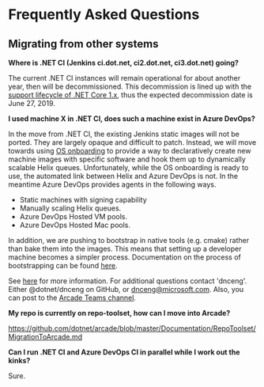 # Frequently Asked Questions

## Migrating from other systems

**Where is .NET CI (Jenkins ci.dot.net, ci2.dot.net, ci3.dot.net) going?**

The current .NET CI instances will remain operational for about another year,
then will be decommissioned.  This decommission is lined up with the [support
lifecycle of .NET Core 1.x](https://www.microsoft.com/net/support/policy),
thus the expected decommission date is June 27, 2019.

**I used machine X in .NET CI, does such a machine exist in Azure DevOps?**

In the move from .NET CI, the existing Jenkins static images will not be
ported.  They are largely opaque and difficult to patch.  Instead, we will
move towards using [OS
onboarding](https://dev.azure.com/dnceng/internal/_git/dotnet-helix-machines?path=%2FREADME.md&version=GBmaster)
to provide a way to declaratively create new machine images with specific
software and hook them up to dynamically scalable Helix queues. Unfortunately,
while the OS onboarding is ready to use, the automated link between Helix and
Azure DevOps is not. In the meantime Azure DevOps provides agents in the
following ways.

- Static machines with signing capability
- Manually scaling Helix queues.
- Azure DevOps Hosted VM pools.
- Azure DevOps Hosted Mac pools.

In addition, we are pushing to bootstrap in native tools (e.g. cmake) rather
than bake them into the images.  This means that setting up a developer
machine becomes a simpler process.  Documentation on the process of
bootstrapping can be found [here](./NativeToolBootstrapping.md).

See [here](AzureDevOps/AzureDevOpsOnboarding.md#agent-queues) for more information. For
additional questions contact 'dnceng'. Either @dotnet/dnceng on GitHub, or
dnceng@microsoft.com.  Also, you can post to the [Arcade Teams channel](https://teams.microsoft.com/l/channel/19%3acf9dc0ac9753432dbac4023239a9965f%40thread.skype/Arcade?groupId=147df318-61de-4f04-8f7b-ecd328c256bb&tenantId=72f988bf-86f1-41af-91ab-2d7cd011db47).

**My repo is currently on repo-toolset, how can I move into Arcade?**

https://github.com/dotnet/arcade/blob/master/Documentation/RepoToolset/MigrationToArcade.md

**Can I run .NET CI and Azure DevOps CI in parallel while I work out the
  kinks?**

Sure.
